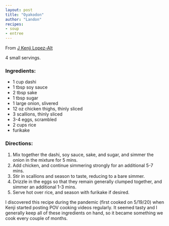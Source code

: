 ```yaml
---
layout: post
title: "Oyakodon"
author: "Landon"
recipes:
- soup
- entree
---
```


From [J Kenji Lopez-Alt](https://www.youtube.com/watch?v=NcXzpCqKdUA)

4 small servings.

### Ingredients:
- 1 cup dashi
- 1 tbsp soy sauce
- 2 tbsp sake
- 1 tbsp sugar
- 1 large onion, slivered
- 12 oz chicken thighs, thinly sliced
- 3 scallions, thinly sliced
- 3-4 eggs, scrambled
- 2 cups rice
- furikake

### Directions:
1. Mix together the dashi, soy sauce, sake, and sugar, and simmer the onion in the mixture for 5 mins.
2. Add chicken, and continue simmering strongly for an additional 5-7 mins.
3. Stir in scallions and season to taste, reducing to a bare simmer.
4. Drizzle in the eggs so that they remain generally clumped together, and simmer an additional 1-3 mins.
5. Serve hot over rice, and season with furikake if desired.

I discovered this recipe during the pandemic (first cooked on 5/19/20) when Kenji started posting POV cooking videos regularly. It seemed tasty and I generally keep all of these ingredients on hand, so it became something we cook every couple of months.